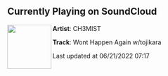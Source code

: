 ## Currently Playing on SoundCloud

[<img align="left" width="100" src="https://i1.sndcdn.com/artworks-Y3Rfz7XnUra1zvSS-KwzM4g-t500x500.jpg">](https://soundcloud.com/prod_chemist/wont-happen-again-wtojikara-2)

**Artist**: CH3MIST 

**Track**: Wont Happen Again w/tojikara

Last updated at 06/21/2022 07:17
